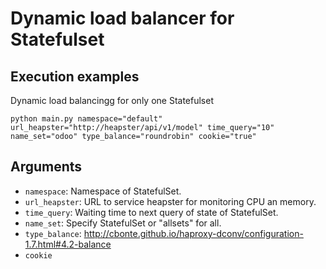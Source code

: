 # Dynamic load balancer for Statefulset

## Execution examples

Dynamic load balancingg for only one Statefulset
```
python main.py namespace="default" url_heapster="http://heapster/api/v1/model" time_query="10" name_set="odoo" type_balance="roundrobin" cookie="true"
```

## Arguments

* `namespace`: Namespace of StatefulSet.
* `url_heapster`: URL to service heapster for monitoring CPU an memory.
* `time_query`: Waiting time to next query of state of StatefulSet.
* `name_set`: Specify StatefulSet or "allsets" for all.
* `type_balance`: http://cbonte.github.io/haproxy-dconv/configuration-1.7.html#4.2-balance
* `cookie`